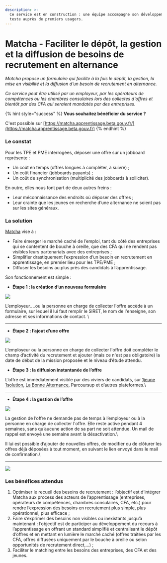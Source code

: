 ```yaml
---
description: >-
  Ce service est en construction : une équipe accompagne son développement et le
  teste auprès de premiers usagers.
---
```


# Matcha - Faciliter le dépôt, la gestion et la diffusion de besoins de recrutement en alternance

_Matcha propose un formulaire qui facilite à la fois le dépôt, la gestion, la mise en visibilité et la diffusion d’un besoin de recrutement en alternance._

_Ce service peut être utilisé par un employeur, par les opérateurs de compétences ou les chambres consulaires lors des collectes d'offres et bientôt par des CFA qui seraient mandatés par des entreprises._

{% hint style="success" %}
**Vous souhaitez bénéficier du service ?**&#x20;

C'est possible sur [https://matcha.apprentissage.beta.gouv.fr/](https://matcha.apprentissage.beta.gouv.fr)
{% endhint %}

### Le constat

Pour les TPE et PME interrogées, déposer une offre sur un jobboard représente :&#x20;

* Un coût en temps (offres longues à compléter, à suivre) ;&#x20;
* Un coût financier (jobboards payants) ;&#x20;
* Un coût de synchronisation (multiplicité des jobboards à solliciter).&#x20;

En outre, elles nous font part de deux autres freins :&#x20;

* Leur méconnaissance des endroits où déposer des offres ;&#x20;
* Leur crainte que les jeunes en recherche d’une alternance ne soient pas sur les sites généraux.

### La solution

[Matcha](https://matcha.apprentissage.beta.gouv.fr) vise à :

* Faire émerger le marché caché de l’emploi, tant du côté des entreprises qui se contentent de bouche à oreille, que des CFA qui ne rendent pas visibles leurs partenariats avec des entreprises ;&#x20;
* Simplifier drastiquement l’expression d’un besoin en recrutement en apprentissage, en premier lieu pour les TPE/PME ;&#x20;
* Diffuser les besoins au plus près des candidats à l’apprentissage.

Son fonctionnement est simple :&#x20;

* **Étape 1 : la création d’un nouveau formulaire**

![](https://lh3.googleusercontent.com/\_5ZRrReLEMGIHddsmmwjpKb2VyvBs6baf3WxJpSKB3XD2QYCTAbKiBADYEjOb\_X63Qo1Bym7kVR5NJJC\_SdwMcxFKkvNkGRjixmM-PQyE9eT2jI1bULou9v-uY6eDxCe5q2fl3Cs)

L’employeur_ _ou la personne en charge de collecter l'offre accède à un formulaire, sur lequel il lui faut remplir le SIRET, le nom de l'enseigne, son adresse et ses informations de contact. \
****

* **Étape 2 : l’ajout d’une offre**

![](https://lh6.googleusercontent.com/\_z6k54YAhuv7ZKzf\_Jx4qFOAZ3cKos7-84PkkPNILG-9POoi5lyJuwqaWj4QYmn3AF05hDyirrcncxg9jk-dzuIRCbxraZ6dst1qFzAEC7unLVBM2R7XDjp0cM3MbzWziZZdjtwJ)

L’employeur ou la personne en charge de collecter l'offre doit compléter le champ d’activité du recrutement et ajouter (mais ce n'est pas obligatoire) la date de début de la mission proposée et le niveau d’étude attendu.

* **Étape 3 : la diffusion instantanée de l’offre**

L’offre est immédiatement visible par des viviers de candidats, sur [1jeune 1solution](https://www.1jeune1solution.gouv.fr), [La Bonne Alternance](https://labonnealternance.pole-emploi.fr), Parcoursup et d’autres plateformes.\
****

* **Étape 4 : la gestion de l’offre**

![](https://lh4.googleusercontent.com/niNilLLFNBfMwuJF5xdqONLY1dSdCi9yzSVBM71NZ3dNuf-BGlWVT4NNCnaViIFk9AoegUk1KooI9X-ctfFQFwDbqYDNCtaLCEUnASuJNsBDr6Kb8jnBnTazBjfjb0TjXvQYMv0o)

La gestion de l’offre ne demande pas de temps à l’employeur ou à la personne en charge de collecter l'offre. Elle reste active pendant 4 semaines, sans qu’aucune action de sa part ne soit attendue. Un mail de rappel est envoyé une semaine avant la désactivation.\


Il lui est possible d’ajouter de nouvelles offres, de modifier ou de clôturer les offres déjà déposées à tout moment, en suivant le lien envoyé dans le mail de confirmation.\
****

![](https://lh5.googleusercontent.com/sZUNGQxA8Xs2GPfdUFsgzQeMvNaFOb3uRs7HNR\_AVM8DuxF1BJhkDeS8enY97BDgAATDLgEXM6qAF30mKHKLqoeU-K37w8JCttUFzdt5PuArxnhruR4mCHgMBgusUHUDgLk59OPl)

### Les bénéfices attendus

1. Optimiser le recueil des besoins de recrutement : l’objectif est d’intégrer Matcha aux process des acteurs de l’apprentissage (entreprises, opérateurs de compétences, chambres consulaires, CFA, etc.) pour rendre l’expression des besoins en recrutement plus simple, plus opérationnel, plus efficace ;&#x20;
2. Faire s’exprimer des besoins non visibles ou inexistants jusqu’à maintenant : l’objectif est de participer au développement du recours à l’apprentissage en offrant un standard simplifié et centralisant le dépôt d’offres et en mettant en lumière le marché caché (offres traitées par les CFA, offres diffusées uniquement par le bouche à oreille ou selon opportunités de recrutement direct,...) ;&#x20;
3. Faciliter le matching entre les besoins des entreprises, des CFA et des jeunes.

###
